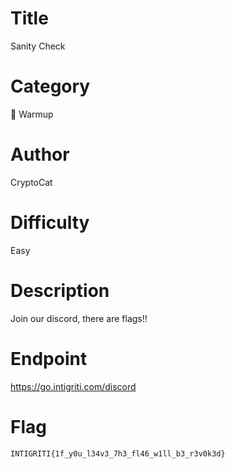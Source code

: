 # Title

Sanity Check

# Category

🧒 Warmup

# Author

CryptoCat

# Difficulty

Easy

# Description

Join our discord, there are flags!!

# Endpoint

https://go.intigriti.com/discord

# Flag

`INTIGRITI{1f_y0u_l34v3_7h3_fl46_w1ll_b3_r3v0k3d}`
